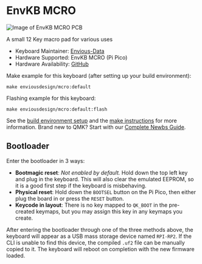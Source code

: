 # EnvKB MCRO

![Image of EnvKB MCRO PCB](https://i.imgur.com/QnANWnB.png)

A small 12 Key macro pad for various uses

* Keyboard Maintainer: [Envious-Data](https://github.com/envious-data)
* Hardware Supported: EnvKB MCRO (Pi Pico)
* Hardware Availability: [GitHub](https://github.com/Envious-Data/Env-MCRO)

Make example for this keyboard (after setting up your build environment):

    make enviousdesign/mcro:default

Flashing example for this keyboard:

    make enviousdesign/mcro:default:flash

See the [build environment setup](https://docs.qmk.fm/#/getting_started_build_tools) and the [make instructions](https://docs.qmk.fm/#/getting_started_make_guide) for more information. Brand new to QMK? Start with our [Complete Newbs Guide](https://docs.qmk.fm/#/newbs).

## Bootloader

Enter the bootloader in 3 ways:

* **Bootmagic reset**: *Not enabled by default.* Hold down the top left key and plug in the keyboard. This will also clear the emulated EEPROM, so it is a good first step if the keyboard is misbehaving.
* **Physical reset**: Hold down the `BOOTSEL` button on the Pi Pico, then either plug the board in or press the `RESET` button.
* **Keycode in layout**: There is no key mapped to `QK_BOOT` in the pre-created keymaps, but you may assign this key in any keymaps you create.

After entering the bootloader through one of the three methods above, the keyboard will appear as a USB mass storage device named `RPI-RP2`. If the CLI is unable to find this device, the compiled `.uf2` file can be manually copied to it. The keyboard will reboot on completion with the new firmware loaded.

